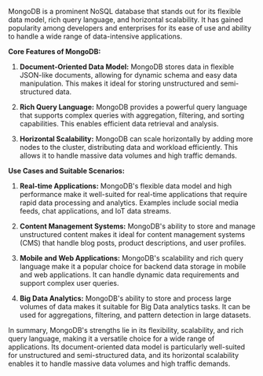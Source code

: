 MongoDB is a prominent NoSQL database that stands out for its flexible data model, rich query language, and horizontal scalability. It has gained popularity among developers and enterprises for its ease of use and ability to handle a wide range of data-intensive applications.

**Core Features of MongoDB:**

1. **Document-Oriented Data Model:** MongoDB stores data in flexible JSON-like documents, allowing for dynamic schema and easy data manipulation. This makes it ideal for storing unstructured and semi-structured data.

2. **Rich Query Language:** MongoDB provides a powerful query language that supports complex queries with aggregation, filtering, and sorting capabilities. This enables efficient data retrieval and analysis.

3. **Horizontal Scalability:** MongoDB can scale horizontally by adding more nodes to the cluster, distributing data and workload efficiently. This allows it to handle massive data volumes and high traffic demands.

**Use Cases and Suitable Scenarios:**

1. **Real-time Applications:** MongoDB's flexible data model and high performance make it well-suited for real-time applications that require rapid data processing and analytics. Examples include social media feeds, chat applications, and IoT data streams.

2. **Content Management Systems:** MongoDB's ability to store and manage unstructured content makes it ideal for content management systems (CMS) that handle blog posts, product descriptions, and user profiles.

3. **Mobile and Web Applications:** MongoDB's scalability and rich query language make it a popular choice for backend data storage in mobile and web applications. It can handle dynamic data requirements and support complex user queries.

4. **Big Data Analytics:** MongoDB's ability to store and process large volumes of data makes it suitable for Big Data analytics tasks. It can be used for aggregations, filtering, and pattern detection in large datasets.

In summary, MongoDB's strengths lie in its flexibility, scalability, and rich query language, making it a versatile choice for a wide range of applications. Its document-oriented data model is particularly well-suited for unstructured and semi-structured data, and its horizontal scalability enables it to handle massive data volumes and high traffic demands.

